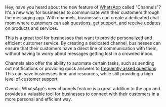 Hey, have you heard about the new feature of [WhatsApp]([url](https://adwhatsp.com/)) called "Channels"? It's a new way for businesses to communicate with their customers through the messaging app. With channels, businesses can create a dedicated chat room where customers can ask questions, get support, and receive updates on products and services.

This is a great tool for businesses that want to provide personalized and efficient customer service. By creating a dedicated channel, businesses can ensure that their customers have a direct line of communication with them, without having to worry about messages getting lost in a crowded inbox.

Channels also offer the ability to automate certain tasks, such as sending out notifications or providing quick answers to [frequently asked questions]([url](https://adwhatsp.com/adwhatsapp-faqs/)). This can save businesses time and resources, while still providing a high level of customer support.

Overall, WhatsApp's new channels feature is a great addition to the app and provides a valuable tool for businesses to connect with their customers in a more personal and efficient way.

